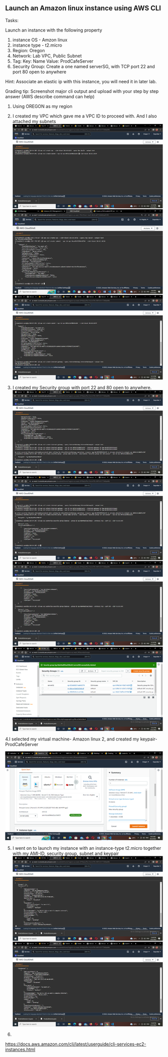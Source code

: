 ## Launch an Amazon linux instance using AWS CLI

Tasks:

Launch an instance with the following property 
1. instance OS   - Amzon linux
2. instance type - t2.micro
3. Region: Oregon
4. Network: Lab VPC, Public Subnet
5. Tag:  Key: Name     Value: ProdCafeServer
6. Security Group:  Create a  one named serverSG, with TCP port 22 and port 80 open to anywhere


Hint: Associate an elastic ip with this instance, you will need it in later lab.


Grading tip:  Screenshot major cli output and upload with your step by step answer (AWS describe command can help)

1. Using OREGON as my region

2. I created my VPC which gave me a VPC ID to proceed with. And I also attached my subnets
![](../Screenshots/VPC%20and%20ID%20gotten.png)
![](../Screenshots/subnet%201.png)
![](../Screenshots/subnet%202%20created%20and%20internet%20gateway.png)

3. I created my Security group with port 22 and 80 open to anywhere.
![](../Screenshots/security%20group%20created%20and%20IGw%20attached.png)
![](../Screenshots/port%2022.png)
![](../Screenshots/port%2080.png)
![](../Screenshots/serverSG.png)

4.I selected my virtual machine- Amazon linux 2, and created my keypair- ProdCafeServer

![](../Screenshots/amazon%20linux%202%20ami.png)

5. I went on to launch my instance with an instance-type t2.micro together with my AMI-ID, security group, subnet and keypair
![](../Screenshots/instance%20created.png)
![](../Screenshots/instance%20details.png)

6.


https://docs.aws.amazon.com/cli/latest/userguide/cli-services-ec2-instances.html

